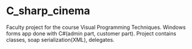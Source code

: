# C_sharp_cinema
Faculty project for the course Visual Programming Techniques. Windows forms app done with C#(admin part, customer part). Project contains classes, soap serialization(XML), delegates.
